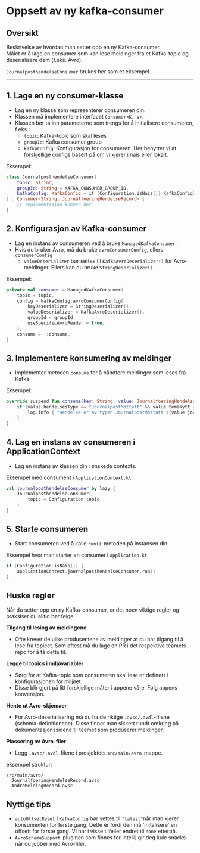 # Oppsett av ny kafka-consumer

## Oversikt

Beskrivelse av hvordan man setter opp en ny Kafka-consumer.  
Målet er å lage en consumer som kan lese meldinger fra et Kafka-topic og deserialisere dem (f.eks. Avro).

`JournalposthendelseConsumer` brukes her som et eksempel.

---

## 1. Lage en ny consumer-klasse

- Lag en ny klasse som representerer consumeren din.
- Klassen må implementere interfacet `Consumer<K, V>`.
- Klassen bør ta inn parameterne som trengs for å initialisere consumeren, f.eks.:
    - `topic`: Kafka-topic som skal leses
    - `groupId`: Kafka consumer group
    - `kafkaConfig`: Konfigurasjon for consumeren. Her benytter vi at forskjellige configs basert på om vi kjører i nais
      eller lokalt.

Eksempel:

```kotlin
class JournalposthendelseConsumer(
    topic: String,
    groupId: String = KAFKA_CONSUMER_GROUP_ID,
    kafkaConfig: KafkaConfig = if (Configuration.isNais()) KafkaConfigImpl(autoOffsetReset = "latest") else LocalKafkaConfig(),
) : Consumer<String, JournalfoeringHendelseRecord> {
    // Implementasjon kommer her
}
```

## 2. Konfigurasjon av Kafka-consumer

- Lag en instans av consumeren ved å bruke `ManagedKafkaConsumer`.
- Hvis du bruker Avro, må du bruke `avroConsumerConfig`, ellers `consumerConfig`
    - `valueDeserializer` bør settes til `KafkaAvroDeserializer()` for Avro-meldinger. Ellers kan du bruke
      `StringDeserializer()`.

Eksempel:

````kotlin
private val consumer = ManagedKafkaConsumer(
    topic = topic,
    config = kafkaConfig.avroConsumerConfig(
        keyDeserializer = StringDeserializer(),
        valueDeserializer = KafkaAvroDeserializer(),
        groupId = groupId,
        useSpecificAvroReader = true,
    ),
    consume = ::consume,
)
````

## 3. Implementere konsumering av meldinger

- Implementer metoden `consume` for å håndtere meldinger som leses fra Kafka. 

Eksempel:

````kotlin
override suspend fun consume(key: String, value: JournalfoeringHendelseRecord) {
    if (value.hendelsesType == "JournalpostMottatt" && value.temaNytt == "IND") {
        log.info { "Hendelse er av typen JournalpostMottatt ${value.journalpostId}" }
    }
}
````

## 4. Lag en instans av consumeren i ApplicationContext

- Lag en instans av klassen din i ønskede contexts.

Eksempel med consument i `ApplicationContext.kt`:

```kotlin
val journalposthendelseConsumer by lazy {
    JournalposthendelseConsumer(
        topic = Configuration.topic,
    )
}
```

## 5. Starte consumeren

- Start consumeren ved å kalle `run()`-metoden på instansen din.

Eksempel hvor man starter en consumer i `Application.kt`:

```kotlin
if (Configuration.isNais()) {
    applicationContext.journalposthendelseConsumer.run()
}
```

## Huske regler

Når du setter opp en ny Kafka-consumer, er det noen viktige regler og praksiser du alltid bør følge:

**Tilgang til lesing av meldingene**
- Ofte krever de ulike produsentene av meldinger at du har tilgang til å lese fra topicet. Som oftest må du lage en PR i det respektive
  teamets repo for å få dette til.

**Legge til topics i miljøvariabler**

- Sørg for at Kafka-topic som consumeren skal lese er definert i konfigurasjonen for miljøet.
- Disse blir gjort på litt forskjellige måter i appene våre. Følg appens konvensjon.

**Hente ut Avro-skjemaer**

- For Avro-deserialisering må du ha de riktige `.avsc/.avdl`-filene (schema-definitionene). Disse finner man sikkert
  rundt omkring på dokumentasjonssidene til teamet som produserer meldinger.

**Plassering av Avro-filer**

- Legg `.avsc/.avdl`-filene i prosjektets `src/main/avro`-mappe.

eksempel struktur:

  ```
  src/main/avro/
    JournalfoeringHendelseRecord.avsc
    AndreMeldingRecord.avsc
  ```

## Nyttige tips

- `autoOffsetReset` i `KafkaConfig` bør settes til `"latest"`når man kjører konsumenten for første gang. Dette er fordi
den må 'initalisere' en offsett for første gang. Vi har i visse tilfeller endret til `none` etterpå.
- `AvroSchemaSupport`-pluginen som finnes for Intellij gir deg kule snacks når du jobber med Avro-filer.